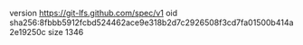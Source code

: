 version https://git-lfs.github.com/spec/v1
oid sha256:8fbbb5912fcbd524462ace9e318b2d7c2926508f3cd7fa01500b414a2e19250c
size 1346
